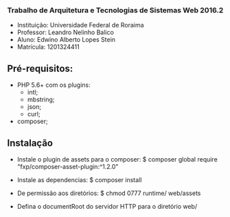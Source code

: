 ### Trabalho de Arquitetura e Tecnologias de Sistemas Web 2016.2

- Instituição: Universidade Federal de Roraima
- Professor: Leandro Nelinho Balico
- Aluno: Edwino Alberto Lopes Stein
- Matrícula: 1201324411

## Pré-requisitos:
 - PHP 5.6+ com os plugins:
    - intl;
    - mbstring;
    - json;
    - curl;
 - composer;

## Instalação

 - Instale o plugin de assets para o composer:
    $ composer global require "fxp/composer-asset-plugin:^1.2.0"

 - Instale as dependencias:
    $ composer install

 - De permissão aos diretórios:
    $ chmod 0777 runtime/  web/assets

 - Defina o documentRoot do servidor HTTP para o diretório web/
